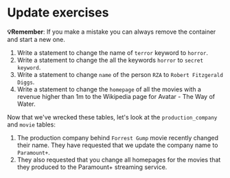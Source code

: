 # Update exercises

**💡Remember**:
If you make a mistake you can always remove the container and start a new one.

1. Write a statement to change the name of `terror` keyword to `horror`.
1. Write a statement to change the all the keywords `horror` to `secret keyword`. 
1. Write a statement to change `name` of the person `RZA` to `Robert Fitzgerald Diggs`.
1. Write a statement to change the `homepage` of all the movies with a revenue higher than 1m to the Wikipedia page for Avatar - The Way of Water. 

Now that we've wrecked these tables, let's look at the `production_company` and `movie` tables:

1. The production company behind `Forrest Gump` movie recently changed their name. They have requested that we update the company name to `Paramount+`.
1. They also requested that you change all homepages for the movies that they produced to the Paramount+ streaming service. 
